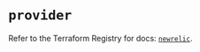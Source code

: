 # `provider`

Refer to the Terraform Registry for docs: [`newrelic`](https://registry.terraform.io/providers/newrelic/newrelic/3.67.0/docs).
